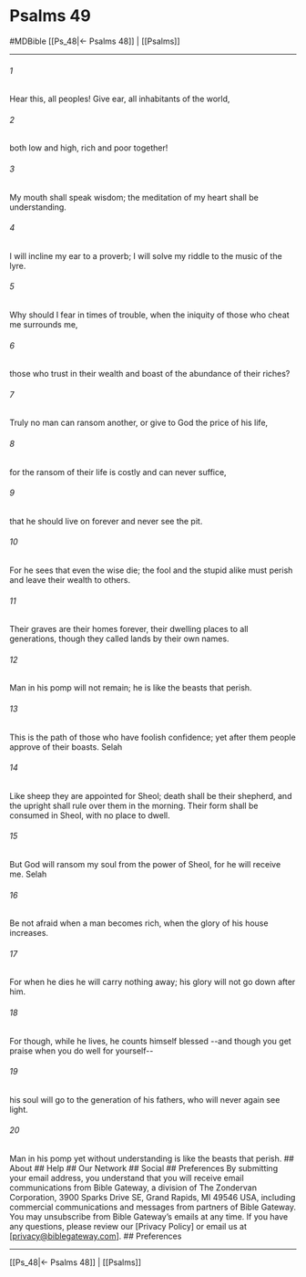 # Psalms 49
#MDBible
[[Ps_48|← Psalms 48]] | [[Psalms]]

***


###### 1 
Hear this, all peoples! Give ear, all inhabitants of the world, 

###### 2 
both low and high, rich and poor together! 

###### 3 
My mouth shall speak wisdom; the meditation of my heart shall be understanding. 

###### 4 
I will incline my ear to a proverb; I will solve my riddle to the music of the lyre. 

###### 5 
Why should I fear in times of trouble, when the iniquity of those who cheat me surrounds me, 

###### 6 
those who trust in their wealth and boast of the abundance of their riches? 

###### 7 
Truly no man can ransom another, or give to God the price of his life, 

###### 8 
for the ransom of their life is costly and can never suffice, 

###### 9 
that he should live on forever and never see the pit. 

###### 10 
For he sees that even the wise die; the fool and the stupid alike must perish and leave their wealth to others. 

###### 11 
Their graves are their homes forever, their dwelling places to all generations, though they called lands by their own names. 

###### 12 
Man in his pomp will not remain; he is like the beasts that perish. 

###### 13 
This is the path of those who have foolish confidence; yet after them people approve of their boasts. Selah 

###### 14 
Like sheep they are appointed for Sheol; death shall be their shepherd, and the upright shall rule over them in the morning. Their form shall be consumed in Sheol, with no place to dwell. 

###### 15 
But God will ransom my soul from the power of Sheol, for he will receive me. Selah 

###### 16 
Be not afraid when a man becomes rich, when the glory of his house increases. 

###### 17 
For when he dies he will carry nothing away; his glory will not go down after him. 

###### 18 
For though, while he lives, he counts himself blessed --and though you get praise when you do well for yourself-- 

###### 19 
his soul will go to the generation of his fathers, who will never again see light. 

###### 20 
Man in his pomp yet without understanding is like the beasts that perish. ## About ## Help ## Our Network ## Social ## Preferences By submitting your email address, you understand that you will receive email communications from Bible Gateway, a division of The Zondervan Corporation, 3900 Sparks Drive SE, Grand Rapids, MI 49546 USA, including commercial communications and messages from partners of Bible Gateway. You may unsubscribe from Bible Gateway&rsquo;s emails at any time. If you have any questions, please review our [Privacy Policy] or email us at [privacy@biblegateway.com]. ## Preferences

***

[[Ps_48|← Psalms 48]] | [[Psalms]]
